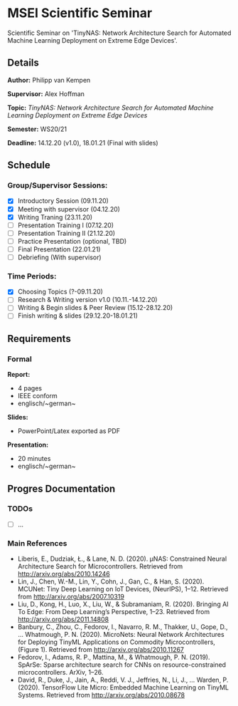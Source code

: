# MSEI Scientific Seminar

Scientific Seminar on 'TinyNAS: Network Architecture Search for Automated Machine Learning Deployment on Extreme Edge Devices'.

## Details

**Author:** Philipp van Kempen

**Supervisor:** Alex Hoffman

**Topic:** *TinyNAS: Network Architecture Search for Automated Machine Learning Deployment on Extreme Edge Devices*

**Semester:** WS20/21

**Deadline:** 14.12.20 (v1.0), 18.01.21 (Final with slides)

## Schedule

### Group/Supervisor Sessions:
- [x] Introductory Session (09.11.20)
- [x] Meeting with supervisor (04.12.20)
- [x] Writing Traning (23.11.20)
- [ ] Presentation Training I (07.12.20)
- [ ] Presentation Training II (21.12.20)
- [ ] Practice Presentation (optional, TBD)
- [ ] Final Presentation (22.01.21)
- [ ] Debriefing (With supervisor)

### Time Periods:
- [x] Choosing Topics (?-09.11.20)
- [ ] Research & Writing version v1.0 (10.11.-14.12.20)
- [ ] Writing & Begin slides & Peer Review (15.12-28.12.20)
- [ ] Finish writing & slides (29.12.20-18.01.21)

## Requirements

### Formal

**Report:**
- 4 pages
- IEEE conform
- englisch/~german~

**Slides:**
- PowerPoint/Latex exported as PDF

**Presentation:**
- 20 minutes
- englisch/~german~

## Progres Documentation

### TODOs

- [ ] ...

### Main References

- Liberis, E., Dudziak, Ł., & Lane, N. D. (2020). µNAS: Constrained Neural Architecture Search for Microcontrollers. Retrieved from http://arxiv.org/abs/2010.14246
- Lin, J., Chen, W.-M., Lin, Y., Cohn, J., Gan, C., & Han, S. (2020). MCUNet: Tiny Deep Learning on IoT Devices, (NeurIPS), 1–12. Retrieved from http://arxiv.org/abs/2007.10319
- Liu, D., Kong, H., Luo, X., Liu, W., & Subramaniam, R. (2020). Bringing AI To Edge: From Deep Learning’s Perspective, 1–23. Retrieved from http://arxiv.org/abs/2011.14808
- Banbury, C., Zhou, C., Fedorov, I., Navarro, R. M., Thakker, U., Gope, D., … Whatmough, P. N. (2020). MicroNets: Neural Network Architectures for Deploying TinyML Applications on Commodity Microcontrollers, (Figure 1). Retrieved from http://arxiv.org/abs/2010.11267
- Fedorov, I., Adams, R. P., Mattina, M., & Whatmough, P. N. (2019). SpArSe: Sparse architecture search for CNNs on resource-constrained microcontrollers. ArXiv, 1–26.
- David, R., Duke, J., Jain, A., Reddi, V. J., Jeffries, N., Li, J., … Warden, P. (2020). TensorFlow Lite Micro: Embedded Machine Learning on TinyML Systems. Retrieved from http://arxiv.org/abs/2010.08678
